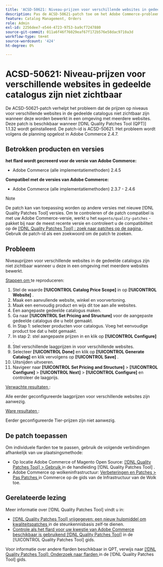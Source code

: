```yaml
---
title: 'ACSD-50621: Niveau-prijzen voor verschillende websites in gedeelde catalogus zijn niet zichtbaar'
description: Pas de ACSD-50621-patch toe om het Adobe Commerce-probleem op te lossen, waarbij de prijzen op niveaus voor verschillende websites in de gedeelde catalogus niet zichtbaar zijn wanneer u ze bewerkt in een omgeving met meerdere websites.
feature: Catalog Management, Orders
role: Admin
exl-id: 2256dee7-e544-4723-9753-ba9cf7247880
source-git-commit: 011a6f46f76029eaf67f172b576e58dac9710a3d
workflow-type: tm+mt
source-wordcount: '424'
ht-degree: 0%

---
```


# ACSD-50621: Niveau-prijzen voor verschillende websites in gedeelde catalogus zijn niet zichtbaar

De ACSD-50621-patch verhelpt het probleem dat de prijzen op niveaus voor verschillende websites in de gedeelde catalogus niet zichtbaar zijn wanneer deze worden bewerkt in een omgeving met meerdere websites. Deze patch is beschikbaar wanneer [!DNL Quality Patches Tool (QPT)] 1.1.32 wordt geïnstalleerd. De patch-id is ACSD-50621. Het probleem wordt volgens de planning opgelost in Adobe Commerce 2.4.7.

## Betrokken producten en versies

**het flard wordt gecreeerd voor de versie van Adobe Commerce:**

* Adobe Commerce (alle implementatiemethoden) 2.4.5

**Compatibel met de versies van Adobe Commerce:**

* Adobe Commerce (alle implementatiemethoden) 2.3.7 - 2.4.6

>[!NOTE]
>
>De patch kan van toepassing worden op andere versies met nieuwe [!DNL Quality Patches Tool] versies. Om te controleren of de patch compatibel is met uw Adobe Commerce-versie, werkt u het `magento/quality-patches` -pakket bij naar de meest recente versie en controleert u de compatibiliteit op de [[!DNL Quality Patches Tool] : zoek naar patches op de pagina ](https://experienceleague.adobe.com/tools/commerce-quality-patches/index.html) . Gebruik de patch-id als een zoekwoord om de patch te zoeken.

## Probleem

Niveauprijzen voor verschillende websites in de gedeelde catalogus zijn niet zichtbaar wanneer u deze in een omgeving met meerdere websites bewerkt.

<u> Stappen om </u> te reproduceren:

1. Stel de waarde **[!UICONTROL Catalog Price Scope]** in op **[!UICONTROL Website]** .
1. Maak een aanvullende website, winkel en voorvertoning.
1. Maak een eenvoudig product en wijs dit toe aan alle websites.
1. Een aangepaste gedeelde catalogus maken.
1. Ga naar **[!UICONTROL Set Pricing and Structure]** voor de aangepaste gedeelde catalogus die u hebt gemaakt.
1. In Stap 1: selecteer producten voor catalogus. Voeg het eenvoudige product toe dat u hebt gemaakt.
1. In stap 2: stel aangepaste prijzen in en klik op **[!UICONTROL Configure]** .
1. Stel verschillende laagprijzen in voor verschillende websites.
1. Selecteer **[!UICONTROL Done]** en klik op **[!UICONTROL Generate Catalog]** en klik vervolgens op **[!UICONTROL Save]** .
1. Uitsnijden uitvoeren.
1. Navigeer naar **[!UICONTROL Set Pricing and Structure]** > **[!UICONTROL Configure]** > **[!UICONTROL Next]** > **[!UICONTROL Configure]** en controleer de laagprijs.

<u> Verwachte resultaten </u>:

Alle eerder geconfigureerde laagprijzen voor verschillende websites zijn aanwezig.

<u> Ware resultaten </u>:

Eerder geconfigureerde Tier-prijzen zijn niet aanwezig.

## De patch toepassen

Om individuele flarden toe te passen, gebruik de volgende verbindingen afhankelijk van uw plaatsingsmethode:

* Op locatie Adobe Commerce of Magento Open Source: [[!DNL Quality Patches Tool] > Gebruik ](/help/tools/quality-patches-tool/usage.md) in de handleiding [!DNL Quality Patches Tool] .
* Adobe Commerce op wolkeninfrastructuur: [ Verbeteringen en Patches > Pas Patches ](https://experienceleague.adobe.com/docs/commerce-cloud-service/user-guide/develop/upgrade/apply-patches.html) in Commerce op de gids van de Infrastructuur van de Wolk toe.

## Gerelateerde lezing

Meer informatie over [!DNL Quality Patches Tool] vindt u in:

* [[!DNL Quality Patches Tool]  vrijgegeven: een nieuw hulpmiddel om kwaliteitspatches ](https://experienceleague.adobe.com/en/docs/commerce-operations/tools/quality-patches-tool/quality-patches-tool-to-self-serve-quality-patches) in de steunkennisbasis zelf-te dienen.
* [ Controle als het flard voor uw kwestie van Adobe Commerce beschikbaar is gebruikend  [!DNL Quality Patches Tool]](/help/tools/quality-patches-tool/patches-available-in-qpt/check-patch-for-magento-issue-with-magento-quality-patches.md) in de [!UICONTROL Quality Patches Tool] gids.


Voor informatie over andere flarden beschikbaar in QPT, verwijs naar [[!DNL Quality Patches Tool]: Onderzoek naar flarden ](https://experienceleague.adobe.com/tools/commerce-quality-patches/index.html) in de [!DNL Quality Patches Tool] gids.
